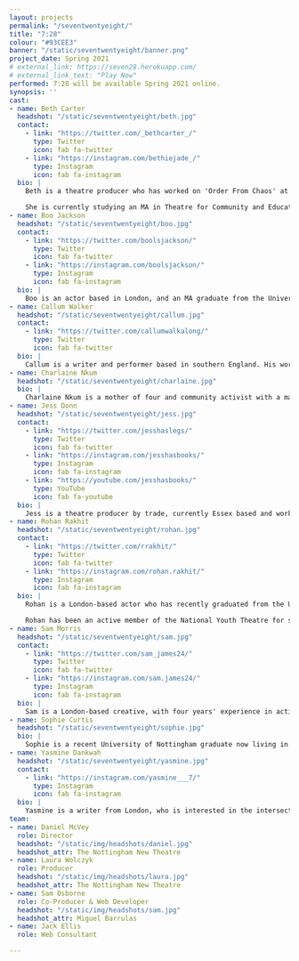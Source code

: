 ```yaml
---
layout: projects
permalink: "/seventwentyeight/"
title: "7:28"
colour: "#93CEE3"
banner: "/static/seventwentyeight/banner.png"
project_date: Spring 2021
# external_link: https://seven28.herokuapp.com/
# external_link_text: "Play Now"
performed: 7:28 will be available Spring 2021 online.
synopsis: ''
cast:
- name: Beth Carter
  headshot: "/static/seventwentyeight/beth.jpg"
  contact:
    - link: "https://twitter.com/_bethcarter_/"
      type: Twitter
      icon: fab fa-twitter 
    - link: "https://instagram.com/bethiejade_/"
      type: Instagram 
      icon: fab fa-instagram 
  bio: |
    Beth is a theatre producer who has worked on 'Order From Chaos' at the Edinburgh Festival Fringe (2019) and 'Cinnamon Tea' for Nottingham New Theatre’s online season (2020). She has previously been an assistant producer for 'Werewolf: Live Comedy' (Edinburgh Festival Fringe 2019, Twitch 2020) and is currently working on [@ArtistsMakeMoney](https://instagram.com/artistsmakemoney/). 

    She is currently studying an MA in Theatre for Community and Education at Mountview, and will be completing her Stage Management training at National Youth Theatre in August 2021.
- name: Boo Jackson
  headshot: "/static/seventwentyeight/boo.jpg"
  contact:
    - link: "https://twitter.com/boolsjackson/"
      type: Twitter
      icon: fab fa-twitter 
    - link: "https://instagram.com/boolsjackson/"
      type: Instagram 
      icon: fab fa-instagram 
  bio: |
    Boo is an actor based in London, and an MA graduate from the University of Nottingham. She has acted professionally since 2005, having made her debut in Ol Parker's 'Imagine Me & You', and has since worked on projects ranging from fringe and immersive theatre, to indie films, short films and TV.
- name: Callum Walker
  headshot: "/static/seventwentyeight/callum.jpg"
  contact:
    - link: "https://twitter.com/callumwalkalong/"
      type: Twitter
      icon: fab fa-twitter 
  bio: |
    Callum is a writer and performer based in southern England. His work uses comedy and poetry to talk about the things we'd rather not. Recently he has been working on 'Risky Texts We Sent as Teens' with Two For Joy Theatre, and writing poetry about public transport.
- name: Charlaine Nkum
  headshot: "/static/seventwentyeight/charlaine.jpg"
  bio: |
    Charlaine Nkum is a mother of four and community activist with a masters in Human Rights and International Relations. She is a Diversity Lead Co-ordinator by profession.
- name: Jess Donn
  headshot: "/static/seventwentyeight/jess.jpg"
  contact:
    - link: "https://twitter.com/jesshaslegs/"
      type: Twitter
      icon: fab fa-twitter 
    - link: "https://instagram.com/jesshasbooks/"
      type: Instagram 
      icon: fab fa-instagram 
    - link: "https://youtube.com/jesshasbooks/"
      type: YouTube 
      icon: fab fa-youtube 
  bio: |
    Jess is a theatre producer by trade, currently Essex based and working at the Mercury Colchester as part of the Stage One Regional Producer Placement. They can be found talking about books on [YouTube](https://youtube.com/jesshasbooks/) or [Instagram](https://instagram.com/jesshasbooks/) under @jesshasbooks.
- name: Rohan Rakhit
  headshot: "/static/seventwentyeight/rohan.jpg"
  contact:
    - link: "https://twitter.com/rrakhit/"
      type: Twitter
      icon: fab fa-twitter 
    - link: "https://instagram.com/rohan.rakhit/"
      type: Instagram 
      icon: fab fa-instagram 
  bio: |
    Rohan is a London-based actor who has recently graduated from the University of Nottingham. Over the last three years Rohan has been heavily involved with the Nottingham New Theatre performing in several productions, including his starring role in Bill Hayes's 'tl;dr' as part of the theatre's quarantine season.

    Rohan has been an active member of the National Youth Theatre for several years and performed as Kabir in Tanika Gupta's 'White Boy' in Leicester Square as part of the centenary of the organisation. As well as this, he has had lead roles in several short films for companies such as Future 16 Productions, Chronic Insanity Theatre Company and LINL Productions.
- name: Sam Morris
  headshot: "/static/seventwentyeight/sam.jpg"
  contact:
    - link: "https://twitter.com/sam_james24/"
      type: Twitter
      icon: fab fa-twitter 
    - link: "https://instagram.com/sam.james24/"
      type: Instagram 
      icon: fab fa-instagram 
  bio: |
    Sam is a London-based creative, with four years' experience in acting for stage (inc. three Edingburgh Festival Fringe appearances) and digital content creation for theatre companies including trailers, posters and in-show film and animation <www.sammorris.uk>
- name: Sophie Curtis 
  headshot: "/static/seventwentyeight/sophie.jpg"
  bio: |
    Sophie is a recent University of Nottingham graduate now living in the East of England, who spends a lot of her time writing plays and poetry. In summer 2020, Sophie took part in the Nottingham New Theatre's online season, acting in 'I Think He Was Called Rosalind' and voice-acting in 'Reverie.'
- name: Yasmine Dankwah 
  headshot: "/static/seventwentyeight/yasmine.jpg"
  contact:
    - link: "https://instagram.com/yasmine___7/"
      type: Instagram 
      icon: fab fa-instagram 
  bio: |
    Yasmine is a writer from London, who is interested in the intersection between poetry, music, and storytelling. In 2020, she was part of the VAULT New Writers’ cohort and her short play, 'Mixtape Mind', was performed as part of Tamasha Theatre Company's virtual scratch night.
team:
- name: Daniel McVey
  role: Director
  headshot: "/static/img/headshots/daniel.jpg"
  headshot_attr: The Nottingham New Theatre
- name: Laura Wolczyk
  role: Producer
  headshot: "/static/img/headshots/laura.jpg"
  headshot_attr: The Nottingham New Theatre
- name: Sam Osborne
  role: Co-Producer & Web Developer
  headshot: "/static/img/headshots/sam.jpg"
  headshot_attr: Miguel Barrulas
- name: Jack Ellis
  role: Web Consultant 

---
```

